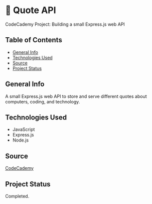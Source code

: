 # :speech_balloon: Quote API #
CodeCademy Project: Building a small Express.js web API

## Table of Contents ##
* [General Info](#General-Info)
* [Technologies Used](#Technologies-Used)
* [Source](#Source)
* [Project Status](#Project-Status)

## General Info ##
A small Express.js web API to store and serve different quotes about computers, coding, and technology.

## Technologies Used ##
* JavaScript
* Express.js
* Node.js

## Source ##
[CodeCademy](http://www.codecademy.com) 

## Project Status ##
Completed.
